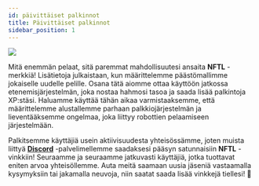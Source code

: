 ```yaml
---
id: päivittäiset palkinnot
title: Päivittäiset palkinnot
sidebar_position: 1
---
```


![](/img/twitch-stream.png)

Mitä enemmän pelaat, sitä paremmat mahdollisuutesi ansaita **NFTL** -merkkiä! Lisätietoja julkaistaan, kun määrittelemme päästömallimme jokaiselle uudelle pelille. Osana tätä aiomme ottaa käyttöön jatkossa etenemisjärjestelmän, joka nostaa hahmosi tasoa ja saada lisää palkintoja XP:stäsi. Haluamme käyttää tähän aikaa varmistaaksemme, että määrittelemme alustallemme parhaan palkkiojärjestelmän ja lieventääksemme ongelmaa, joka liittyy robottien pelaamiseen järjestelmään.

Palkitsemme käyttäjiä usein aktiivisuudesta yhteisössämme, joten muista liittyä **[Discord](https://discord.gg/niftyleague)** -palvelimellemme saadaksesi pääsyn satunnaisiin **NFTL** -vinkkiin! Seuraamme ja seuraamme jatkuvasti käyttäjiä, jotka tuottavat eniten arvoa yhteisöllemme. Auta meitä saamaan uusia jäseniä vastaamalla kysymyksiin tai jakamalla neuvoja, niin saatat saada lisää vinkkejä tiellesi! 🙌

